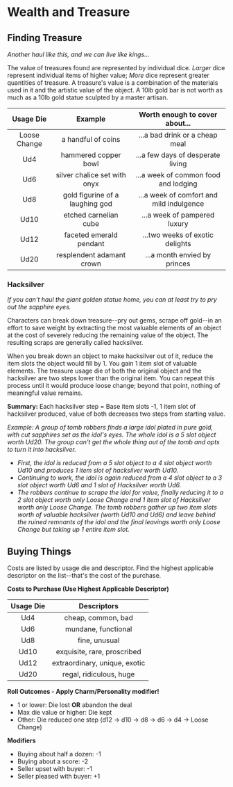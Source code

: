 # Wealth and Treasure

## Finding Treasure
*Another haul like this, and we can live like kings...*

The value of treasures found are represented by individual dice. *Larger* dice represent individual items of higher value; *More* dice represent greater quantities of treasure.
A treasure's value is a combination of the materials used in it and the artistic value of the object. A 10lb gold bar is not worth as much as a 10lb gold statue sculpted by a master artisan.

| Usage Die | Example | Worth enough to cover about... |
| :---: | :---: | :---: |
| Loose Change | a handful of coins | ...a bad drink or a cheap meal |
| Ud4 | hammered copper bowl | ...a few days of desperate living |
| Ud6 | silver chalice set with onyx | ...a week of common food and lodging |
| Ud8 | gold figurine of a laughing god | ...a week of comfort and mild indulgence |
| Ud10 | etched carnelian cube | ...a week of pampered luxury  |
| Ud12 | faceted emerald pendant | ...two weeks of exotic delights |
| Ud20 | resplendent adamant crown | ...a month envied by princes |

### Hacksilver
*If you can't haul the giant golden statue home, you can at least try to pry out the sapphire eyes.*

Characters can break down treasure--pry out gems, scrape off gold--in an effort to save weight by extracting the most valuable elements of an object at the cost of severely reducing the remaining value of the object. The resulting scraps are generally called hacksilver.

When you break down an object to make hacksilver out of it, reduce the item slots the object would fill by 1. You gain 1 item slot of valuable elements. The treasure usage die of both the original object and the hacksilver are two steps lower than the original item. You can repeat this process until it would produce loose change; beyond that point, nothing of meaningful value remains.

**Summary:** Each hacksilver step = Base item slots -1, 1 item slot of hacksilver produced, value of both decreases two steps from starting value.

*Example: A group of tomb robbers finds a large idol plated in pure gold, with cut sapphires set as the idol's eyes. The whole idol is a 5 slot object worth Ud20. The group can't get the whole thing out of the tomb and opts to turn it into hacksilver.*
- *First, the idol is reduced from a 5 slot object to a 4 slot object worth Ud10 and produces 1 item slot of hacksilver worth Ud10.*
- *Continuing to work, the idol is again reduced from a 4 slot object to a 3 slot object worth Ud6 and 1 slot of Hacksilver worth Ud6.*
- *The robbers continue to scrape the idol for value, finally reducing it to a 2 slot object worth only Loose Change and 1 item slot of Hacksilver worth only Loose Change.*
*The tomb robbers gather up two item slots worth of valuable hacksilver (worth Ud10 and Ud6) and leave behind the ruined remnants of the idol and the final leavings worth only Loose Change but taking up 1 entire item slot.*

## Buying Things
Costs are listed by usage die and descriptor. Find the highest applicable descriptor on the list--that's the cost of the purchase.

**Costs to Purchase (Use Highest Applicable Descriptor)**

| Usage Die | Descriptors |
| :---: | :---: |
| Ud4 | cheap, common, bad | 
| Ud6 | mundane, functional | 
| Ud8 | fine, unusual | 
| Ud10 | exquisite, rare, proscribed | 
| Ud12 | extraordinary, unique, exotic | 
| Ud20 | regal, ridiculous, huge |

**Roll Outcomes - Apply Charm/Personality modifier!**
- 1 or lower: Die lost **OR** abandon the deal
- Max die value or higher: Die kept
- Other: Die reduced one step (d12 -> d10 -> d8 -> d6 -> d4 -> Loose Change)

**Modifiers**
- Buying about half a dozen: -1
- Buying about a score: -2
- Seller upset with buyer: -1
- Seller pleased with buyer: +1


